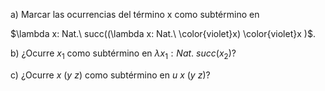 a) Marcar las ocurrencias del término x como subtérmino en 

$\lambda x: Nat.\ succ((\lambda x: Nat.\ \color{violet}x) \color{violet}x )$.



b) ¿Ocurre $x_1$ como subtérmino en $λx_1 : Nat.\ succ(x_2)$?

c) ¿Ocurre $x\ (y\ z)$ como subtérmino en $u\ x\ (y\ z)$?

